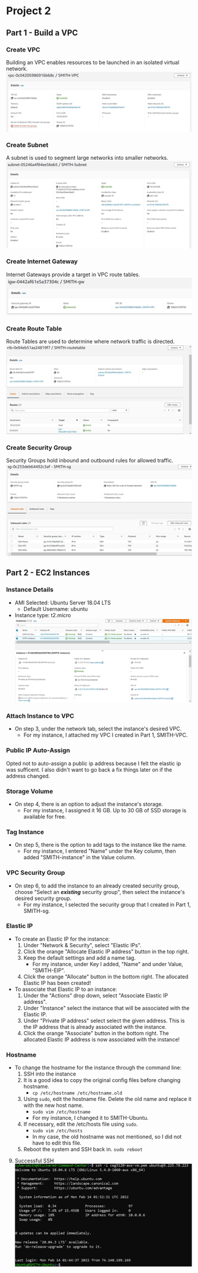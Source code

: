 # Project 2

## Part 1 - Build a VPC

### Create VPC   
Building an VPC enables resources to be launched in an isolated virtual network. 
![SMITH-VPC created](https://github.com/WSU-kduncan/ceg3120-cybersmith-22/blob/main/Projects/Project2/images/vpc.JPG)

### Create Subnet   
A subnet is used to segment large networks into smaller networks. 
![SMITH-Subnet created](https://github.com/WSU-kduncan/ceg3120-cybersmith-22/blob/main/Projects/Project2/images/subnet.JPG)

### Create Internet Gateway   
Internet Gateways provide a target in VPC route tables.
![SMITH-gw created](https://github.com/WSU-kduncan/ceg3120-cybersmith-22/blob/main/Projects/Project2/images/gw.JPG)

### Create Route Table   
Route Tables are used to determine where network traffic is directed. 
![SMITH-routetable created](https://github.com/WSU-kduncan/ceg3120-cybersmith-22/blob/main/Projects/Project2/images/rt.JPG)

### Create Security Group   
Security Groups hold inbound and outbound rules for allowed traffic. 
![SMITH-sg created](https://github.com/WSU-kduncan/ceg3120-cybersmith-22/blob/main/Projects/Project2/images/sg_full.JPG)


## Part 2 - EC2 Instances
### Instance Details  
- AMI Selected: Ubuntu Server 18.04 LTS 
  - Default Username: ubuntu
- Instance type: t2.micro 
![instance details](https://github.com/WSU-kduncan/ceg3120-cybersmith-22/blob/main/Projects/Project2/images/instance.JPG)

### Attach Instance to VPC   
- On step 3, under the network tab, select the instance's desired VPC.  
  - For my instance, I attached my VPC I created in Part 1, SMITH-VPC.

### Public IP Auto-Assign   
Opted not to auto-assign a public ip address because I felt the elastic ip was sufficent. I also didn't want to go back a fix things later on if the address changed.  

### Storage Volume   
- On step 4, there is an option to adjust the instance's storage. 
  - For my instance, I assigned it 16 GB. Up to 30 GB of SSD storage is available for free.  

### Tag Instance   
- On step 5, there is the option to add tags to the instance like the name. 
  - For my instance, I entered "Name" under the Key column, then added "SMITH-instance" in the Value column.  

### VPC Security Group   
- On step 6, to add the instance to an already created security group, choose "Select an ***existing*** security group", then select the instance's desired security group. 
  - For my instance, I selected the security group that I created in Part 1, SMITH-sg.  

### Elastic IP   
- To create an Elastic IP for the instance:   
    1.  Under "Network & Security", select "Elastic IPs".  
    2.  Click the orange "Allocate Elastic IP address" button in the top right.   
    3. Keep the default settings and add a name tag.   
        - For my instance, under Key I added, "Name" and under Value, "SMITH-EIP".   
    4. Click the orange "Allocate" button in the bottom right. The allocated Elastic IP has been created! 
- To associate that Elastic IP to an instance: 
    1. Under the "Actions" drop down, select "Associate Elastic IP address".  
    2. Under "Instance" select the instance that will be associated with the Elastic IP.   
    3. Under "Private IP address" select select the given address. This is the IP address that is already associated with the instance.  
    4. Click the orange "Associate" button in the bottom right. The allocated Elastic IP address is now associated with the instance!

### Hostname   
- To change the hostname for the instance through the command line:   
    1. SSH into the instance
    2. It is a good idea to copy the original config files before changing hostname.   
        - `cp /etc/hostname /etc/hostname.old`
    3. Using `sudo`, edit the hostname file. Delete the old name and replace it with the new host name.   
        - `sudo vim /etc/hostname`   
        - For my instance, I changed it to SMITH-Ubuntu.   
    4. If necessary, edit the /etc/hosts file using `sudo`.   
        - `sudo vim /etc/hosts`   
        - In my case, the old hostname was not mentioned, so I did not have to edit this file. 
    5. Reboot the system and SSH back in. 
        `sudo reboot` 

9. Successful SSH   
![successful SSH](https://github.com/WSU-kduncan/ceg3120-cybersmith-22/blob/main/Projects/Project2/images/ssh_hostname.JPG)